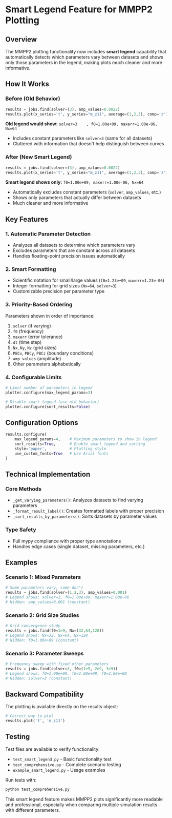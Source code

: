 # Smart Legend Feature for MMPP2 Plotting

## Overview
The MMPP2 plotting functionality now includes **smart legend** capability that automatically detects which parameters vary between datasets and shows only those parameters in the legend, making plots much cleaner and more informative.

## How It Works

### Before (Old Behavior)
```python
results = jobs.find(solver=(3), amp_values=0.0022)
results.plot(x_series='t', y_series="m_z11", average=(1,2,3), comp='z')
```
**Old legend would show:** `solver=3    , f0=1.00e+09, maxerr=1.00e-06, Nx=64`
- Includes constant parameters like `solver=3` (same for all datasets)
- Cluttered with information that doesn't help distinguish between curves

### After (New Smart Legend)
```python
results = jobs.find(solver=(3), amp_values=0.0022)
results.plot(x_series='t', y_series="m_z11", average=(1,2,3), comp='z')
```
**Smart legend shows only:** `f0=1.00e+09, maxerr=1.00e-06, Nx=64`
- Automatically excludes constant parameters (`solver`, `amp_values`, etc.)
- Shows only parameters that actually differ between datasets
- Much cleaner and more informative

## Key Features

### 1. Automatic Parameter Detection
- Analyzes all datasets to determine which parameters vary
- Excludes parameters that are constant across all datasets
- Handles floating-point precision issues automatically

### 2. Smart Formatting
- Scientific notation for small/large values (`f0=1.23e+09`, `maxerr=1.23e-06`)
- Integer formatting for grid sizes (`Nx=64`, `solver=3`)
- Customizable precision per parameter type

### 3. Priority-Based Ordering
Parameters shown in order of importance:
1. `solver` (if varying)
2. `f0` (frequency)
3. `maxerr` (error tolerance)
4. `dt` (time step)
5. `Nx`, `Ny`, `Nz` (grid sizes)
6. `PBCx`, `PBCy`, `PBCz` (boundary conditions)
7. `amp_values` (amplitude)
8. Other parameters alphabetically

### 4. Configurable Limits
```python
# Limit number of parameters in legend
plotter.configure(max_legend_params=3)

# Disable smart legend (use old behavior)
plotter.configure(sort_results=False)
```

## Configuration Options

```python
results.configure(
    max_legend_params=4,    # Maximum parameters to show in legend
    sort_results=True,      # Enable smart legend and sorting
    style='paper',          # Plotting style
    use_custom_fonts=True   # Use Arial fonts
)
```

## Technical Implementation

### Core Methods
- `_get_varying_parameters()`: Analyzes datasets to find varying parameters
- `_format_result_label()`: Creates formatted labels with proper precision
- `_sort_results_by_parameters()`: Sorts datasets by parameter values

### Type Safety
- Full mypy compliance with proper type annotations
- Handles edge cases (single dataset, missing parameters, etc.)

## Examples

### Scenario 1: Mixed Parameters
```python
# Some parameters vary, some don't
results = jobs.find(solver=(1,2,3), amp_values=0.001)
# Legend shows: solver=1, f0=1.00e+09, maxerr=1.00e-06
# Hidden: amp_values=0.001 (constant)
```

### Scenario 2: Grid Size Studies
```python
# Grid convergence study
results = jobs.find(f0=1e9, Nx=(32,64,128))
# Legend shows: Nx=32, Nx=64, Nx=128
# Hidden: f0=1.00e+09 (constant)
```

### Scenario 3: Parameter Sweeps
```python
# Frequency sweep with fixed other parameters
results = jobs.find(solver=3, f0=(1e9, 2e9, 3e9))
# Legend shows: f0=1.00e+09, f0=2.00e+09, f0=3.00e+09  
# Hidden: solver=3 (constant)
```

## Backward Compatibility

The plotting is available directly on the results object:
```python
# Correct way to plot
results.plot('t', 'm_z11')
```

## Testing

Test files are available to verify functionality:
- `test_smart_legend.py` - Basic functionality test
- `test_comprehensive.py` - Complete scenario testing
- `example_smart_legend.py` - Usage examples

Run tests with:
```bash
python test_comprehensive.py
```

This smart legend feature makes MMPP2 plots significantly more readable and professional, especially when comparing multiple simulation results with different parameters.
